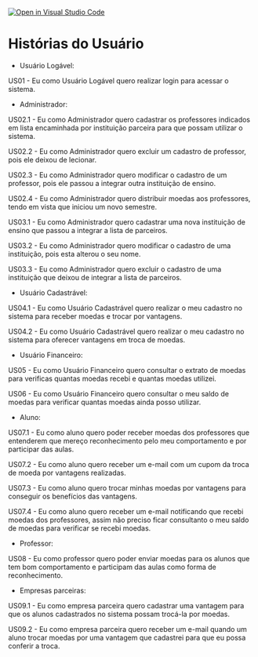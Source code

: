 [![Open in Visual Studio Code](https://classroom.github.com/assets/open-in-vscode-718a45dd9cf7e7f842a935f5ebbe5719a5e09af4491e668f4dbf3b35d5cca122.svg)](https://classroom.github.com/online_ide?assignment_repo_id=10804226&assignment_repo_type=AssignmentRepo)

# Histórias do Usuário

- Usuário Logável:

US01 - Eu como Usuário Logável quero realizar login para acessar o sistema.

- Administrador:

US02.1 - Eu como Administrador quero cadastrar os professores indicados em lista encaminhada por instituição parceira para que possam utilizar o sistema.

US02.2 - Eu como Administrador quero excluir um cadastro de professor, pois ele deixou de lecionar.

US02.3 - Eu como Administrador quero modificar o cadastro de um professor, pois ele passou a integrar outra instituição de ensino.

US02.4 - Eu como Administrador quero distribuir moedas aos professores, tendo em vista que iniciou um novo semestre.

US03.1 - Eu como Administrador quero cadastrar uma nova instituição de ensino que passou a integrar a lista de parceiros.

US03.2 - Eu como Administrador quero modificar o cadastro de uma instituição, pois esta alterou o seu nome.

US03.3 - Eu como Administrador quero excluir o cadastro de uma instituição que deixou de integrar a lista de parceiros.

- Usuário Cadastrável:

US04.1 - Eu como Usuário Cadastrável quero realizar o meu cadastro no sistema para receber moedas e trocar por vantagens.

US04.2 - Eu como Usuário Cadastrável quero realizar o meu cadastro no sistema para oferecer vantagens em troca de moedas.

- Usuário Financeiro:

US05 - Eu como Usuário Financeiro quero consultar o extrato de moedas para verificas quantas moedas recebi e quantas moedas utilizei.

US06 - Eu como Usuário Financeiro quero consultar o meu saldo de moedas para verificar quantas moedas ainda posso utilizar.

- Aluno:

US07.1 - Eu como aluno quero poder receber moedas dos professores que entenderem que mereço reconhecimento pelo meu comportamento e por participar das aulas.

US07.2 - Eu como aluno quero receber um e-mail com um cupom da troca de moeda por vantagens realizadas.

US07.3 - Eu como aluno quero trocar minhas moedas por vantagens para conseguir os benefícios das vantagens.

US07.4 - Eu como aluno quero receber um e-mail notificando que recebi moedas dos professores, assim não preciso ficar consultanto o meu saldo de moedas para verificar se recebi moedas.

- Professor:

US08 - Eu como professor quero poder enviar moedas para os alunos que tem bom comportamento e participam das aulas como forma de reconhecimento.

- Empresas parceiras:

US09.1 - Eu como empresa parceira quero cadastrar uma vantagem para que os alunos cadastrados no sistema possam trocá-la por moedas.

US09.2 - Eu como empresa parceira quero receber um e-mail quando um aluno trocar moedas por uma vantagem que cadastrei para que eu possa conferir a troca.